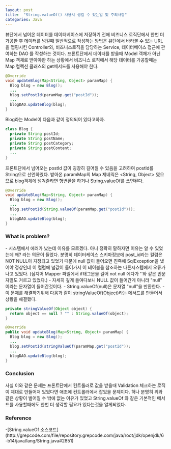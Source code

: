 ```yaml
---
layout: post
title:  "String.valueOf() 사용시 생길 수 있는일 및 주의사항"
categories: Java
---
```



뷰단에서 넘어온 데이터를 데이터베이스에 저장하기 전에 비즈니스 로직단에서 한번 더 가공한 후 데이터를 넘길때 일반적으로 작성하는 방법은 뷰단에서 바라볼 수 있는 URL을 맵핑시킨 Controller와, 비즈니스로직을 담당하는 Service, 데이터베이스 접근에 관여하는 DAO 를 작성하는 것이다. 프론트단에서 데이터를 받을때 Model 객체가 아닌 Map 객체로 받아야만 하는 상황에서 비즈니스 로직에서 해당 데이터를 가공할때는 Map 컬렉션 클래스의 get메서드를 사용해야 한다. 

```java
@Override
void updateBlog(Map<String, Object> paramMap) {
  Blog blog = new Blog();
  ...
  blog.setPostId(paramMap.get("postId"));
  ...
  blogDAO.updateBlog(blog);
}
```

Blog라는 Model이 다음과 같이 정의되어 있다고하자.

```java
class Blog {
  private String postId;
  private String postName;
  private String postCategory;
  private String postContent;
  ...
}
```

프론트단에서 넘어오는 postId 값이 굉장히 길어질 수 있음을 고려하여 postId를 String으로 선언하였다. 받아온 paramMap의 Map 제네릭은 <String, Object> 였으므로 blog객체에 넘겨줄라면 형변환을 하거나 String.valueOf를 쓰면된다.

```java
@Override
void updateBlog(Map<String, Object> paramMap) {
  Blog blog = new Blog();
  ...
  blog.setPostId(String.valueOf(paramMap.get("postId")));
  ...
  blogDAO.updateBlog(blog);
}
```


<h3>What is problem?</h3>
- 시스템에서 에러가 났는데 이유를 모르겠다. 아니 정확히 말하자면 이유는 알 수 있었는데 왜? 라는 의문이 들었다. 분명히 데이터케이스 스키마정보에 post_id라는 컬럼은 NOT NULL이 지정되고 있었기 때문에 null 값이 들어오면 진즉에 SqlException을 냈어야 정상인데 이 컬럼에 널값이 들어가서 이 테이블을 참조하는 다른시스템에서 오류가 나고 있었다. (심지어 Mapper 파일에서 if태그문을 걸어 not null 에다가 ''와 같은 빈문자열도 거르고 있었다.)
- 자세히 깊게 들여다보니 NULL 값이 들어간게 아니라 "null" 이라는 문자열이 들어간것이다.
- String.valueOf(null)은 문자열 "null"을 반환한다. 
- 이 문제를 해결하기위해 다음과 같이 stringValueOf(Object)라는 메서드를 만들어서 상황을 해결했다.

```java
private stringValueOf(Object object) {
  return object == null ? "" : String.valueOf(object);
}

@Override
public void updateBlog(Map<String, Object> paramMap) {
  Blog blog = new Blog();
  ...
  blog.setPostId(stringValueOf(paramMap.get("postId"));
  ...
  blogDAO.updateBlog(blog);
}
```


<h3>Conclusion</h3>
사실 이와 같은 문제는 프론트단에서 컨트롤러로 값을 받을때 Validation 체크하는 로직이 제대로 만들어져 있었다면 애초에 컨트롤러에서 잡았을 문제이다. 허나 분명히 위와 같은 상황이 벌어질 수 밖에 없는 이유가 있었고 String.valueOf 와 같은 기본적인 메서드를 사용할때에도 한번 더 생각할 필요가 있다는것을 알게되었다.



<h3>Reference</h3>
-[String.valueOf 소스코드](http://grepcode.com/file/repository.grepcode.com/java/root/jdk/openjdk/6-b14/java/lang/String.java#2851)
